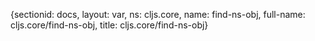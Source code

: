 {sectionid: docs, layout: var, ns: cljs.core, name: find-ns-obj, full-name: cljs.core/find-ns-obj,
  title: cljs.core/find-ns-obj}

